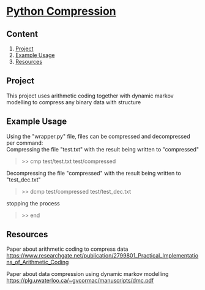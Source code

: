 
# [Python Compression](https://github.com/MUAHAHAHAHAHAHAA/Python-Compression "Python-Compression")

## Content
1. [Project](#project)
2. [Example Usage](#example-usage)
3. [Resources](#resources)

## Project
This project uses arithmetic coding together with dynamic markov modelling to compress any binary data with structure

## Example Usage
Using the "wrapper.py" file, files can be compressed and decompressed per command:</br>
Compressing the file "test.txt" with the result being written to "compressed"
> \>> cmp test/test.txt test/compressed

Decompressing the file "compressed" with the result being written to "test_dec.txt"
> \>> dcmp test/compressed test/test_dec.txt

stopping the process
> \>> end

## Resources
Paper about arithmetic coding to compress data </br>
https://www.researchgate.net/publication/2799801_Practical_Implementations_of_Arithmetic_Coding

Paper about data compression using dynamic markov modelling  </br>
https://plg.uwaterloo.ca/~gvcormac/manuscripts/dmc.pdf
